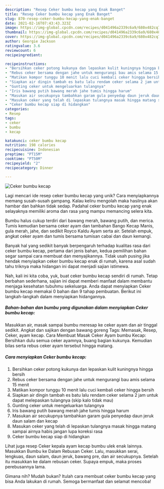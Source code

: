 ```yaml
---
description: "Resep Ceker bumbu kecap yang Enak Banget"
title: "Resep Ceker bumbu kecap yang Enak Banget"
slug: 870-resep-ceker-bumbu-kecap-yang-enak-banget
date: 2021-02-16T07:43:43.323Z
image: https://img-global.cpcdn.com/recipes/d041496a2339c6a9/680x482cq70/ceker-bumbu-kecap-foto-resep-utama.jpg
thumbnail: https://img-global.cpcdn.com/recipes/d041496a2339c6a9/680x482cq70/ceker-bumbu-kecap-foto-resep-utama.jpg
cover: https://img-global.cpcdn.com/recipes/d041496a2339c6a9/680x482cq70/ceker-bumbu-kecap-foto-resep-utama.jpg
author: Georgie Jackson
ratingvalue: 3.6
reviewcount: 6
recipeingredient:

recipeinstructions:
- "Bersihkan ceker potong kukunya dan lepaskan kulit kuningnya hingga bersih"
- "Rebus ceker bersama dengan jahe untuk mengurangi bau amis selama 15 menit"
- "Matikan kompor tunggu 10 menit lalu cuci kembali ceker hingga bersih"
- "Siapkan air dingin tambah es batu lalu rendam ceker selama 2 jam untuk dapat melepaskan tulangnya (skip kalo tidak mau)"
- "Gunting ceker untuk mengeluarkan tulangnya"
- "Iris bawang putih bawang merah jahe tumis hingga harum"
- "Masukan air secukupnya tambahkan garam gula penyedap daun jeruk daun salam dan kecap"
- "Masukan ceker yang telah di lepaskan tulangnya masak hingga matang sampai airnya habis jangan lupa koreksi rasa"
- "Ceker bumbu kecap siap di hidangkan"
categories:
- Resep
tags:
- ceker
- bumbu
- kecap

katakunci: ceker bumbu kecap 
nutrition: 198 calories
recipecuisine: Indonesian
preptime: "PT15M"
cooktime: "PT50M"
recipeyield: "2"
recipecategory: Dinner

---
```



![Ceker bumbu kecap](https://img-global.cpcdn.com/recipes/d041496a2339c6a9/680x482cq70/ceker-bumbu-kecap-foto-resep-utama.jpg)

Lagi mencari ide resep ceker bumbu kecap yang unik? Cara menyiapkannya memang susah-susah gampang. Kalau keliru mengolah maka hasilnya akan hambar dan bahkan tidak sedap. Padahal ceker bumbu kecap yang enak selayaknya memiliki aroma dan rasa yang mampu memancing selera kita.

Bumbu halus cukup terdiri dari bawang merah, bawang putih, dan merica. Tumis kemudian bersama ceker ayam dan tambahan Bango Kecap Manis, gula merah, jahe, dan sedikit Royco Kaldu Ayam serta air. Setelah empuk, angkat ceker ayam dan tumis bersama tumisan cabai dan daun kemangi.

Banyak hal yang sedikit banyak berpengaruh terhadap kualitas rasa dari ceker bumbu kecap, pertama dari jenis bahan, kedua pemilihan bahan segar sampai cara membuat dan menyajikannya. Tidak usah pusing jika hendak menyiapkan ceker bumbu kecap enak di rumah, karena asal sudah tahu triknya maka hidangan ini dapat menjadi sajian istimewa.


Nah, kali ini kita coba, yuk, buat ceker bumbu kecap sendiri di rumah. Tetap berbahan sederhana, sajian ini dapat memberi manfaat dalam membantu menjaga kesehatan tubuhmu sekeluarga. Anda dapat menyiapkan Ceker bumbu kecap memakai 0 bahan dan 9 tahap pembuatan. Berikut ini langkah-langkah dalam menyiapkan hidangannya.

<!--inarticleads1-->

##### Bahan-bahan dan bumbu yang digunakan dalam menyiapkan Ceker bumbu kecap:



Masukkan air, masak sampai bumbu meresap ke ceker ayam dan air tinggal sedikit. Angkat dan sajikan dengan bawang goreng Tags: Memasak, Resep, Ceker, ayam kecap. Cara Membuat Masak Ceker Ayam bumbu Kecap: Bersihkan dulu semua ceker ayamnya, buang bagian kukunya. Kemudian bilas serta rebus ceker ayam tersebut hingga matang. 

<!--inarticleads2-->

##### Cara menyiapkan Ceker bumbu kecap:

1. Bersihkan ceker potong kukunya dan lepaskan kulit kuningnya hingga bersih
1. Rebus ceker bersama dengan jahe untuk mengurangi bau amis selama 15 menit
1. Matikan kompor tunggu 10 menit lalu cuci kembali ceker hingga bersih
1. Siapkan air dingin tambah es batu lalu rendam ceker selama 2 jam untuk dapat melepaskan tulangnya (skip kalo tidak mau)
1. Gunting ceker untuk mengeluarkan tulangnya
1. Iris bawang putih bawang merah jahe tumis hingga harum
1. Masukan air secukupnya tambahkan garam gula penyedap daun jeruk daun salam dan kecap
1. Masukan ceker yang telah di lepaskan tulangnya masak hingga matang sampai airnya habis jangan lupa koreksi rasa
1. Ceker bumbu kecap siap di hidangkan


Lihat juga resep Ceker kepala ayam kecap bumbu ulek enak lainnya. Masukkan Bumbu ke Dalam Rebusan Ceker. Lalu, masukkan serai, lengkuas, daun salam, daun jeruk, bawang pre, dan air secukupnya. Setelah itu masukkan ke dalam rebusan ceker. Supaya empuk, maka proses perebusannya lama. 

Gimana nih? Mudah bukan? Itulah cara membuat ceker bumbu kecap yang bisa Anda lakukan di rumah. Semoga bermanfaat dan selamat mencoba!
